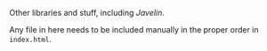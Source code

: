 Other libraries and stuff, including *Javelin*.

Any file in here needs to be included manually in the proper order in `index.html`.